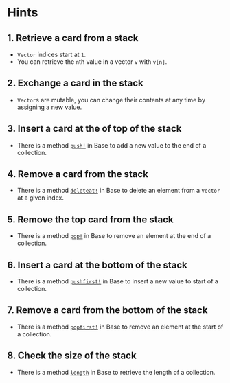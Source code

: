 # Hints

## 1. Retrieve a card from a stack

- `Vector` indices start at `1`.
- You can retrieve the `n`th value in a vector `v` with `v[n]`.

## 2. Exchange a card in the stack

- `Vector`s are mutable, you can change their contents at any time by assigning a new value.

## 3. Insert a card at the of top of the stack

- There is a method [`push!`][push] in Base to add a new value to the end of a collection.

## 4. Remove a card from the stack

- There is a method [`deleteat!`][deleteat] in Base to delete an element from a `Vector` at a given index.

## 5. Remove the top card from the stack

- There is a method [`pop!`][pop] in Base to remove an element at the end of a collection.

## 6. Insert a card at the bottom of the stack

- There is a method [`pushfirst!`][pushfirst] in Base to insert a new value to start of a collection.

## 7. Remove a card from the bottom of the stack

- There is a method [`popfirst!`][popfirst] in Base to remove an element at the start of a collection.

## 8. Check the size of the stack

- There is a method [`length`][length] in Base to retrieve the length of a collection.

[push]: https://docs.julialang.org/en/v1/base/collections/#Base.push!
[pop]: https://docs.julialang.org/en/v1/base/collections/#Base.pop!
[pushfirst]: https://docs.julialang.org/en/v1/base/collections/#Base.pushfirst!
[popfirst]: https://docs.julialang.org/en/v1/base/collections/#Base.popfirst!
[insert]: https://docs.julialang.org/en/v1/base/collections/#Base.insert!
[deleteat]: https://docs.julialang.org/en/v1/base/collections/#Base.deleteat!
[length]: https://docs.julialang.org/en/v1/base/collections/#Base.length